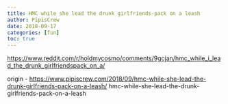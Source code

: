 ```yaml
---
title: HMC while she lead the drunk girlfriends-pack on a leash
author: PipisCrew
date: 2018-09-17
categories: [fun]
toc: true
---
```


https://www.reddit.com/r/holdmycosmo/comments/9gcjan/hmc_while_i_lead_the_drunk_girlfriendspack_on_a/

origin - https://www.pipiscrew.com/2018/09/hmc-while-she-lead-the-drunk-girlfriends-pack-on-a-leash/ hmc-while-she-lead-the-drunk-girlfriends-pack-on-a-leash